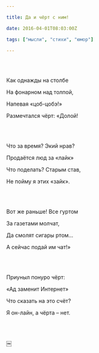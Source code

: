 ```yaml
---

title: Да и чёрт с ним!

date: 2016-04-01T08:03:00Z

tags: ["мысли", "стихи", "юмор"]

---
```


<br/><br/>

Как однажды на столбе

На фонарном над толпой,

Напевая «цоб-цобэ!»

Размечтался чёрт: «Долой!

<br/><br/>

Что за время? Экий нрав?

Продаётся люд за «лайк»

Что поделать? Старым став,

Не пойму я этих «зайк».

<br/><br/>

Вот же раньше! Все гуртом

За газетами молчат,

Да смолят сигары ртом…

А сейчас подай им чат!»

<br/><br/>

Приуныл понуро чёрт:

«Ад заменит Интернет»

Что сказать на это счёт?

Я он-лайн, а чёрта – нет.

<br/><br/>

￼

